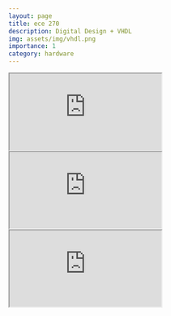 ```yaml
---
layout: page
title: ece 270
description: Digital Design + VHDL 
img: assets/img/vhdl.png
importance: 1
category: hardware
---
```


<iframe src="https://drive.google.com/file/d/1WSQyeGlEI6h1Q1J-iZ5g16JJAf13cvvZ/preview" allow="autoplay"></iframe>

<iframe src="https://drive.google.com/file/d/1zpn-wOlnheYbrJzFk9WgXFGSsnRxbd_M/preview" allow="autoplay"></iframe>

<iframe src="https://drive.google.com/file/d/13q_MOTOCSdTzEqDdP2fVVPyFEGVN4kJy/preview" allow="autoplay"></iframe>